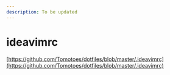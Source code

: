 ```yaml
---
description: To be updated
---
```


# ideavimrc

[https://github.com/Tomotoes/dotfiles/blob/master/.ideavimrc](https://github.com/Tomotoes/dotfiles/blob/master/.ideavimrc)

